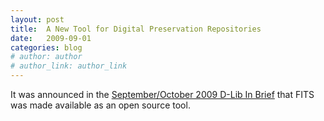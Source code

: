 ```yaml
---
layout: post
title:  A New Tool for Digital Preservation Repositories
date:   2009-09-01
categories: blog
# author: author
# author_link: author_link
---
```


It was announced in the [September/October 2009 D-Lib In Brief](http://www.dlib.org/dlib/september09/09inbrief.html) that FITS was made available as an open source tool.